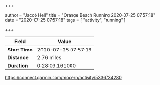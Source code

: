 +++

author = "Jacob Hell"
title = "Orange Beach Running 2020-07-25 07:57:18"
date = "2020-07-25 07:57:18"
tags = [
    "activity", "running"
]

+++

<!--more-->

|Field  |Value  |
|--- | --- |
|**Start Time**|2020-07-25 07:57:18|
|**Distance**|2.76 miles|
|**Duration**|0:28:09.161000|

https://connect.garmin.com/modern/activity/5336734280